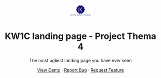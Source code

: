 <div align="center">
    <a>
        <img src="images/logo.png" alt="Logo" width="80" />
    </a>
    <h1>KW1C landing page - Project Thema 4</h1>
    <p>The most ugliest landing page you have ever seen</p>
    <a href="https://kw1c-schuurmansmark.github.io/POThema2/">View Demo</a>
    ·
    <a href="https://github.com/kw1c-SchuurmansMark/POThema2/issues">Report Bug</a>
    ·
    <a href="https://github.com/kw1c-SchuurmansMark/POThema2/issues">Request Feature</a>
</div>
